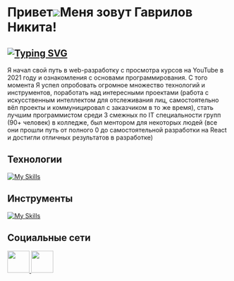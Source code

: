

Привет![](https://user-images.githubusercontent.com/18350557/176309783-0785949b-9127-417c-8b55-ab5a4333674e.gif)Меня зовут Гаврилов Никита!
==========================================================================================================================================

[![Typing SVG](https://readme-typing-svg.herokuapp.com?font=Fira+Code&pause=1000&random=false&width=435&lines=Frontend+%D1%80%D0%B0%D0%B7%D1%80%D0%B0%D0%B1%D0%BE%D1%82%D1%87%D0%B8%D0%BA)](https://git.io/typing-svg)
--------------------
Я начал свой путь в web-разработку с просмотра курсов на YouTube в 2021 году и ознакомления с основами программирования. 
С того момента Я успел опробовать огромное множество технологий и инструментов, поработать над интересными проектами (работа с искусственным интеллектом для отслеживания лиц, самостоятельно 
вёл проекты и коммуницировал с заказчиком в то же время), стать лучшим программистом среди 3 смежных по IT специальности групп (90+ человек) в 
колледже, был ментором для некоторых людей (все они прошли путь от полного 0 до самостоятельной разработки на React и достигли отличных результатов в разработке)

## Технологии
[![My Skills](https://skillicons.dev/icons?i=html,css,scss,gulp,js,ts,react,redux,nextjs,nodejs,express,prisma,php,mysql,postgresql,git)](https://skillicons.dev)
## Инструменты
[![My Skills](https://skillicons.dev/icons?i=photoshop,figma,postman,supabase,vscode,webstorm)](https://skillicons.dev)
## Социальные сети
<a href="https://t.me/nikitgavrilov">
  <img src="https://camo.githubusercontent.com/6badd5effe52bef2c64557fa8883104fd1fd80065c2feda39fd2b9ac4a858bae/68747470733a2f2f63646e2d69636f6e732d706e672e666c617469636f6e2e636f6d2f3531322f323131312f323131313634362e706e67" width="50px"/>
</a>
<a href="https://vk.com/nikitgav">
  <img src="https://camo.githubusercontent.com/00c90af3e47852007e89e41dc29ab2f432d03cfb239ab27caefa80d6367d2756/68747470733a2f2f63646e2d69636f6e732d706e672e666c617469636f6e2e636f6d2f3531322f3134352f3134353831332e706e67" width="50px"/>
</a>

